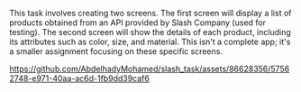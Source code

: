This task involves creating two screens. The first screen will display a list of products obtained from an API provided by Slash Company (used for testing). The second screen will show the details of each product, including its attributes such as color, size, and material. This isn't a complete app; it's a smaller assignment focusing on these specific screens.


https://github.com/AbdelhadyMohamed/slash_task/assets/86628356/57562748-e971-40aa-ac6d-1fb9dd39caf6

